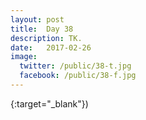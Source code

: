 ```yaml
---
layout: post
title:  Day 38
description: TK.
date:   2017-02-26
image:
  twitter: /public/38-t.jpg
  facebook: /public/38-f.jpg
---
```



{:target="_blank"})